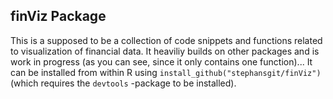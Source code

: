 finViz Package
------------------

This is a supposed to be a collection of code snippets and functions related to visualization of financial data. It heaviliy builds on other packages and is work in progress (as you can see, since it only contains one function)...
It can be installed from within R using `install_github("stephansgit/finViz")` (which requires the `devtools` -package to be installed).